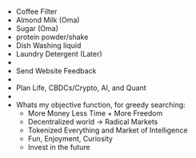 - Coffee Filter
- Almond Milk (Oma)
- Sugar (Oma)
- protein powder/shake
- Dish Washing liquid 
- Laundry Detergent (Later)
- 
- Send Website Feedback
- 
- Plan Life, CBDCs/Crypto, AI, and Quant
- 
- Whats my objective function, for greedy searching:
    - More Money Less Time + More Freedom
    - Decentralized world -> Radical Markets
    - Tokenized Everything and Market of Intelligence
    - Fun, Enjoyment, Curiosity
    - Invest in the future
